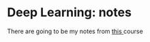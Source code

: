 #  Deep Learning: notes

There are going to be my notes from  <a href="https://www.udemy.com/course/deeplearning_x/"> this </a> course

